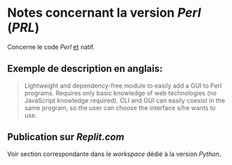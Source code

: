 # Notes concernant la version *Perl* (*PRL*)

Concerne le code *Perl* <u>et</u> natif.

## Exemple de description en anglais:

> Lightweight and dependency-free module to easily add a GUI to Perl programs. Requires only basic knowledge of web technologies (no JavaScript knowledge required). CLI and GUI can easily coexist in the same program, so the user can choose the interface s/he wants to use.

## Publication sur *Replit.com*

Voir section correspondante dans le *workspace* dédié à la version *Python*.

